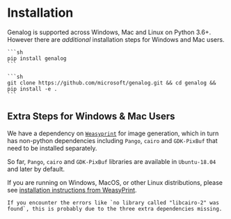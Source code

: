 # Installation

Genalog is supported across Windows, Mac and Linux on Python 3.6+. However there are *additional* installation steps for Windows and Mac users.


````{tab} pip
```sh
pip install genalog
```
````
````{tab} source
```sh
git clone https://github.com/microsoft/genalog.git && cd genalog && pip install -e .
```
````

## Extra Steps for Windows & Mac Users

We have a dependency on [`Weasyprint`](https://weasyprint.readthedocs.io/en/stable/install.html) for image generation, which in turn has non-python dependencies including `Pango`, `cairo` and `GDK-PixBuf` that need to be installed separately.

So far, `Pango`, `cairo` and `GDK-PixBuf` libraries are available in `Ubuntu-18.04` and later by default.

If you are running on Windows, MacOS, or other Linux distributions, please see [installation instructions from WeasyPrint](https://weasyprint.readthedocs.io/en/stable/install.html).

```{note}
If you encounter the errors like `no library called "libcairo-2" was found`, this is probably due to the three extra dependencies missing.
```

